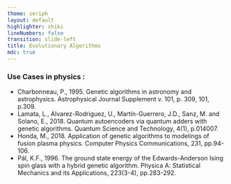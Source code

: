 ```yaml
---
theme: seriph
layout: default
highlighter: shiki
lineNumbers: false
transition: slide-left
title: Evolutionary Algorithms
mdc: true
---
```


<Titler title="Evolutionary Algorithms: Applications in physics" page="18"/>

### Use Cases in physics :
* <a src="https://adsabs.harvard.edu/full/1995ApJS..101..309C">Charbonneau, P., 1995. Genetic algorithms in astronomy and astrophysics. Astrophysical Journal Supplement v. 101, p. 309, 101, p.309.</a>
* <a src="https://iopscience.iop.org/article/10.1088/2058-9565/aae22b/meta">Lamata, L., Alvarez-Rodriguez, U., Martín-Guerrero, J.D., Sanz, M. and Solano, E., 2018. Quantum autoencoders via quantum adders with genetic algorithms. Quantum Science and Technology, 4(1), p.014007.</a>
* <a src="https://www.sciencedirect.com/science/article/abs/pii/S0010465518301413">Honda, M., 2018. Application of genetic algorithms to modelings of fusion plasma physics. Computer Physics Communications, 231, pp.94-106.</a>
* <a src="https://www.sciencedirect.com/science/article/abs/pii/0378437195003487">Pál, K.F., 1996. The ground state energy of the Edwards-Anderson Ising spin glass with a hybrid genetic algorithm. Physica A: Statistical Mechanics and its Applications, 223(3-4), pp.283-292.</a>
